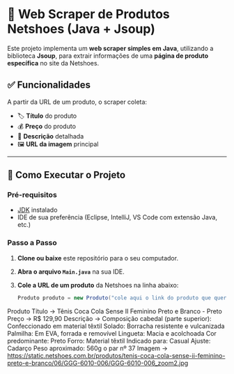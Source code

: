 # 🛒 Web Scraper de Produtos Netshoes (Java + Jsoup)

Este projeto implementa um **web scraper simples em Java**, utilizando a biblioteca **Jsoup**, para extrair informações de uma **página de produto específica** no site da Netshoes.

## ✅ Funcionalidades

A partir da URL de um produto, o scraper coleta:

- 🏷️ **Título** do produto  
- 💰 **Preço** do produto  
- 📄 **Descrição** detalhada  
- 🖼️ **URL da imagem** principal  

---

## 🚀 Como Executar o Projeto

### Pré-requisitos

- [JDK](https://www.oracle.com/java/technologies/javase-jdk11-downloads.html) instalado  
- IDE de sua preferência (Eclipse, IntelliJ, VS Code com extensão Java, etc.)

### Passo a Passo

1. **Clone ou baixe** este repositório para o seu computador.

2. **Abra o arquivo `Main.java`** na sua IDE.

3. **Cole a URL de um produto** da Netshoes na linha abaixo:

   ```java
   Produto produto = new Produto("cole aqui o link do produto que quer ver as informações");

Produto
Título     -> Tênis Coca Cola Sense II Feminino Preto e Branco - Preto
Preço      -> R$ 129,90
Descrição  -> Composição cabedal (parte superior): Confeccionado em material têxtil
              Solado: Borracha resistente e vulcanizada
              Palmilha: Em EVA, forrada e removível
              Lingueta: Macia e acolchoada
              Cor predominante: Preto
              Forro: Material têxtil
              Indicado para: Casual
              Ajuste: Cadarço
              Peso aproximado: 560g o par nº 37
Imagem     -> https://static.netshoes.com.br/produtos/tenis-coca-cola-sense-ii-feminino-preto-e-branco/06/GGG-6010-006/GGG-6010-006_zoom2.jpg
